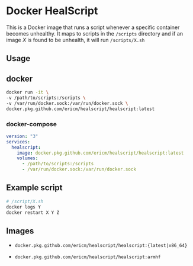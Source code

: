 # Docker HealScript

This is a Docker image that runs a script whenever a specific container becomes unhealthy.
It maps to scripts in the `/scripts` directory and if an image *X* is found to be unhealth, it will run `/scripts/X.sh`

## Usage
## docker
```sh
docker run -it \
-v /path/to/scripts:/scripts \
-v /var/run/docker.sock:/var/run/docker.sock \
docker.pkg.github.com/ericm/healscript/healscript:latest
```
### docker-compose
```yml
version: "3"
services:
  healscript:
    image: docker.pkg.github.com/ericm/healscript/healscript:latest
    volumes:
      - /path/to/scripts:/scripts
      - /var/run/docker.sock:/var/run/docker.sock
```

## Example script
```sh
# /script/X.sh
docker logs Y
docker restart X Y Z
```

## Images
- `docker.pkg.github.com/ericm/healscript/healscript:{latest|x86_64}`

- `docker.pkg.github.com/ericm/healscript/healscript:armhf`
